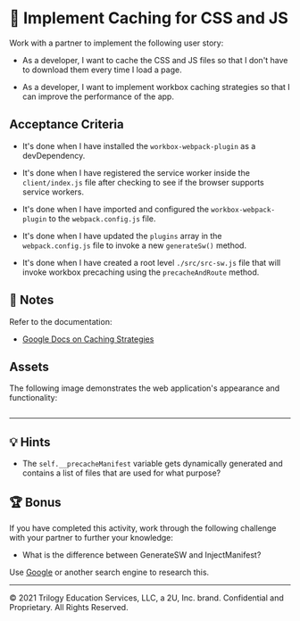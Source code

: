 # 📖 Implement Caching for CSS and JS

Work with a partner to implement the following user story:

* As a developer, I want to cache the CSS and JS files so that I don't have to download them every time I load a page.

* As a developer, I want to implement workbox caching strategies so that I can improve the performance of the app.

## Acceptance Criteria

* It's done when I have installed the `workbox-webpack-plugin` as a devDependency.

* It's done when I have registered the service worker inside the `client/index.js` file after checking to see if the browser supports service workers.

* It's done when I have imported and configured the `workbox-webpack-plugin` to the `webpack.config.js` file.

* It's done when I have updated the `plugins` array in the `webpack.config.js` file to invoke a new `generateSw()` method.

* It's done when I have created a root level `./src/src-sw.js` file that will invoke workbox precaching using the `precacheAndRoute` method.

## 📝 Notes

Refer to the documentation:

* [Google Docs on Caching Strategies](https://developers.google.com/web/tools/workbox/guides/caching-strategies)

## Assets

<!-- TODO: Add a screenshot -->
The following image demonstrates the web application's appearance and functionality:

![]()

---

## 💡 Hints

* The `self.__precacheManifest` variable gets dynamically generated and contains a list of files that are used for what purpose?

## 🏆 Bonus

If you have completed this activity, work through the following challenge with your partner to further your knowledge:

* What is the difference between GenerateSW and InjectManifest?

Use [Google](https://www.google.com) or another search engine to research this.

---
© 2021 Trilogy Education Services, LLC, a 2U, Inc. brand. Confidential and Proprietary. All Rights Reserved.
